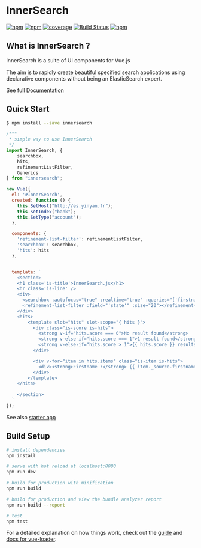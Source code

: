 # InnerSearch
[![npm](https://img.shields.io/npm/v/innersearch.svg)](https://www.npmjs.com/package/innersearch)
[![npm](https://img.shields.io/npm/dm/innersearch.svg)](https://www.npmjs.com/package/innersearch)
[![coverage](https://img.shields.io/badge/coverage-90%25-green.svg)]()
[![Build Status](https://travis-ci.org/yinyanfr/InnerSearch.js.svg?branch=master)](https://travis-ci.org/yinyanfr/InnerSearch)
[![npm](https://img.shields.io/npm/l/innersearch.svg)]()

## What is InnerSearch ?
InnerSearch is a suite of UI components for Vue.js 

The aim is to rapidly create beautiful specified search applications using declarative components without being an ElasticSearch expert.

See full [Documentation](https://yinyanfr.github.io/InnerSearch.js/)

## Quick Start
```bash
$ npm install --save innersearch
```
```js
/***
 * simple way to use InnerSearch
 */
import InnerSearch, {
    searchbox,
    hits,
    refinementListFilter,
    Generics
} from "innersearch";

new Vue({
  el: '#InnerSearch',
  created: function () {
    this.SetHost("http://es.yinyan.fr");
    this.SetIndex("bank");
    this.SetType("account");
  },

  components: {
    'refinement-list-filter': refinementListFilter,
    'searchbox': searchbox,
    'hits': hits
  },


  template: `
    <section>
    <h1 class='is-title'>InnerSearch.js</h1>
    <hr class='is-line' />
    <div>
      <searchbox :autofocus="true" :realtime="true" :queries="['firstname']" :placeholder="'Search by Label'"></searchbox>
      <refinement-list-filter :field="'state'" :size="20"></refinement-list-filter>
    </div>
    <hits>
        <template slot="hits" slot-scope="{ hits }">
          <div class="is-score is-hits">
            <strong v-if="hits.score === 0">No result found</strong>
            <strong v-else-if="hits.score === 1">1 result found</strong>
            <strong v-else-if="hits.score > 1">{{ hits.score }} results found</strong>
          </div>

          <div v-for="item in hits.items" class="is-item is-hits">
            <div><strong>Firstname :</strong> {{ item._source.firstname }}</div>
          </div>
        </template>
    </hits>
      
    </section>
  `
});

```

See also [starter app](https://github.com/TrimA74/innerSearch-starter-app)
## Build Setup

``` bash
# install dependencies
npm install

# serve with hot reload at localhost:8080
npm run dev

# build for production with minification
npm run build

# build for production and view the bundle analyzer report
npm run build --report

# test
npm test
```

For a detailed explanation on how things work, check out the [guide](http://vuejs-templates.github.io/webpack/) and [docs for vue-loader](http://vuejs.github.io/vue-loader).
